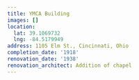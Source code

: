 ```yaml
---
title: YMCA Building
images: []
location:
  lat: 39.1069732
  lng: -84.5179949
address: 1105 Elm St., Cincinnati, Ohio
completion_date: '1918'
renovation_date: '1938'
renovation_architect: Addition of chapel
---
```

